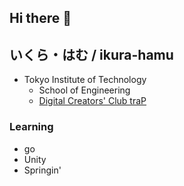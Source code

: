 ## Hi there 👋

## いくら・はむ / ikura-hamu
- Tokyo Institute of Technology
  - School of Engineering
  - [Digital Creators' Club traP](trap.jp)

### Learning
- go
- Unity
- Springin'

<!--
Here are some ideas to get you started:

- 🔭 I’m currently working on ...
- 🌱 I’m currently learning ...
- 👯 I’m looking to collaborate on ...
- 🤔 I’m looking for help with ...
- 💬 Ask me about ...
- 📫 How to reach me: ...
- 😄 Pronouns: ...
- ⚡ Fun fact: ...
-->
